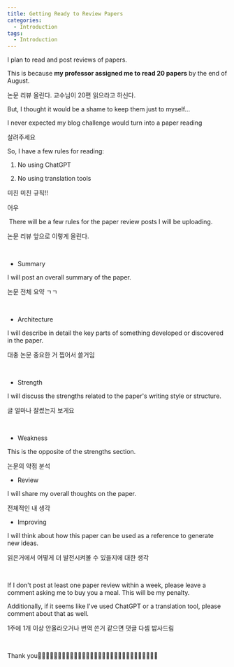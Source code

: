 ```yaml
---
title: Getting Ready to Review Papers
categories:
  - Introduction
tags:
  - Introduction
---
```


I plan to read and post reviews of papers.

This is because ​**my professor assigned me to read 20 papers** by the end of August.

논문 리뷰 올린다. 교수님이 20편 읽으라고 하신다.



But, I thought it would be a shame to keep them just to myself...

I never expected my blog challenge would turn into a paper reading

살려주세요



So, I have a few rules for reading:

1) No using ChatGPT

2) No using translation tools

미친 미친 규칙!!



어우


​
There will be a few rules for the paper review posts I will be uploading.

논문 리뷰 앞으로 이렇게 올린다.

​
- Summary

I will post an overall summary of the paper.

논문 전체 요약 ㄱㄱ

​
- Architecture

I will describe in detail the key parts of something developed or discovered in the paper.

대충 논문 중요한 거 찝어서 쓸거임

​
- Strength

I will discuss the strengths related to the paper's writing style or structure.

글 얼마나 잘썼는지 보게요

​
- Weakness

This is the opposite of the strengths section.

논문의 약점 분석


- Review

I will share my overall thoughts on the paper.

전체적인 내 생각


- Improving

I will think about how this paper can be used as a reference to generate new ideas.

읽은거에서 어떻게 더 발전시켜볼 수 있을지에 대한 생각

​

If I don't post at least one paper review within a week, please leave a comment asking me to buy you a meal. This will be my penalty.


Additionally, if it seems like I've used ChatGPT or a translation tool, please comment about that as well.


1주에 1개 이상 안올라오거나 번역 쓴거 같으면 댓글 다셈 밥사드림

​



Thank you🥕🥕🥕🥕🥕🥕🥕🥕🥕🥕🥕🥕🥕🥕🥕🥕🥕🥕🥕🥕🥕🥕🥕🥕🥕🥕🥕🥕🥕🥕
